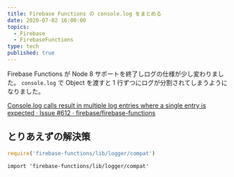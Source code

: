 ```yaml
---
title: Firebase Functions の console.log をまとめる
date: 2020-07-02 16:00:00
topics:
  - Firebase
  - FirebaseFunctions
type: tech
published: true
---
```


Firebase Functions が Node 8 サポートを終了しログの仕様が少し変わりました。
`console.log` で Object を渡すと 1 行ずつにログが分割されてしまうようになりました。

[Console\.log calls result in multiple log entries where a single entry is expected · Issue \#612 · firebase/firebase\-functions](https://github.com/firebase/firebase-functions/issues/612)

## とりあえずの解決策

```js
require('firebase-functions/lib/logger/compat')
```

```ts:title=tsの場合
import 'firebase-functions/lib/logger/compat'
```
